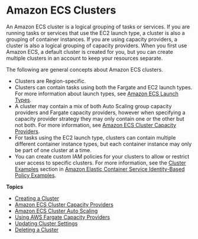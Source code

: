 # Amazon ECS Clusters<a name="clusters"></a>

An Amazon ECS cluster is a logical grouping of tasks or services\. If you are running tasks or services that use the EC2 launch type, a cluster is also a grouping of container instances\. If you are using capacity providers, a cluster is also a logical grouping of capacity providers\. When you first use Amazon ECS, a default cluster is created for you, but you can create multiple clusters in an account to keep your resources separate\.

The following are general concepts about Amazon ECS clusters\.
+ Clusters are Region\-specific\.
+ Clusters can contain tasks using both the Fargate and EC2 launch types\. For more information about launch types, see [Amazon ECS Launch Types](launch_types.md)\. 
+ A cluster may contain a mix of both Auto Scaling group capacity providers and Fargate capacity providers, however when specifying a capacity provider strategy they may only contain one or the other but not both\. For more information, see [Amazon ECS Cluster Capacity Providers](cluster-capacity-providers.md)\.
+ For tasks using the EC2 launch type, clusters can contain multiple different container instance types, but each container instance may only be part of one cluster at a time\.
+ You can create custom IAM policies for your clusters to allow or restrict user access to specific clusters\. For more information, see the [Cluster Examples](security_iam_id-based-policy-examples.md#IAM_cluster_policies) section in [Amazon Elastic Container Service Identity\-Based Policy Examples](security_iam_id-based-policy-examples.md)\.

**Topics**
+ [Creating a Cluster](create_cluster.md)
+ [Amazon ECS Cluster Capacity Providers](cluster-capacity-providers.md)
+ [Amazon ECS Cluster Auto Scaling](cluster-auto-scaling.md)
+ [Using AWS Fargate Capacity Providers](fargate-capacity-providers.md)
+ [Updating Cluster Settings](update-cluster-settings.md)
+ [Deleting a Cluster](delete_cluster.md)